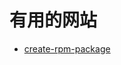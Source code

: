 # 有用的网站
* [create-rpm-package][]

[create-rpm-package]:https://www.redhat.com/sysadmin/create-rpm-package
